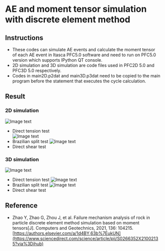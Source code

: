 # AE and moment tensor simulation with discrete element method 
## Instructions
- These codes can simulate AE events and calculate the moment tensor of each AE event in Itasca PFC5.0 software and need to run on PFC5.0 version which supports IPython QT console.  
- 2D simulation and 3D simulation are code files used in PFC2D 5.0 and PFC3D 5.0 respectively.  
- Codes in main2D.p2dat and main3D.p3dat need to be copied to the main program before the statement that executes the cycle calculation.
## Result
### 2D simulation
![Image text](https://github.com/John012299/img-folder/blob/main/AE%20and%20moment%20tensor%20simulation/Fig%207(a).png)  
- Direct tension test  
![Image text](https://github.com/John012299/img-folder/blob/main/AE%20and%20moment%20tensor%20simulation/Fig%207(b).png)  
- Brazilian split test
![Image text](https://github.com/John012299/img-folder/blob/main/AE%20and%20moment%20tensor%20simulation/Fig%207(c).png)
- Direct shear test
### 3D simulation
![Image text](https://github.com/John012299/img-folder/blob/main/AE%20and%20moment%20tensor%20simulation/Fig%208(a).png)
- Direct tension test
![Image text](https://github.com/John012299/img-folder/blob/main/AE%20and%20moment%20tensor%20simulation/Fig%208(b).png)
- Brazilian split test
![Image text](https://github.com/John012299/img-folder/blob/main/AE%20and%20moment%20tensor%20simulation/Fig%208(c).png)
- Direct shear test
## Reference
- Zhao Y, Zhao G, Zhou J, et al. Failure mechanism analysis of rock in particle discrete element method simulation based on moment tensors[J]. Computers and Geotechnics, 2021, 136: 104215.  
[https://authors.elsevier.com/a/1d4BY,63b%7EukUN](https://www.sciencedirect.com/science/article/pii/S0266352X21002135?via%3Dihub)
